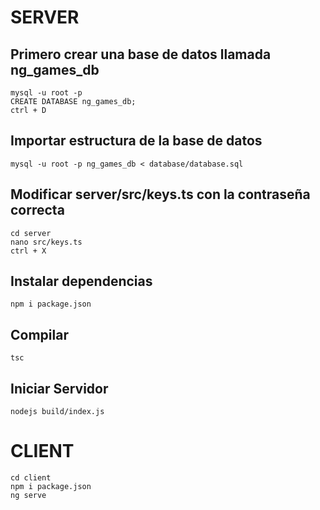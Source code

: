 # SERVER

## Primero crear una base de datos llamada ng_games_db

`mysql -u root -p` </br>
`CREATE DATABASE ng_games_db;`</br>
`ctrl + D`

## Importar estructura de la base de datos

`mysql -u root -p ng_games_db < database/database.sql`

## Modificar server/src/keys.ts con la contraseña correcta

`cd server`</br>
`nano src/keys.ts `</br>
`ctrl + X`

## Instalar dependencias

`npm i package.json`

## Compilar

`tsc`

## Iniciar Servidor 

`nodejs build/index.js`

# CLIENT

`cd client` </br>
`npm i package.json`</br>
`ng serve`
